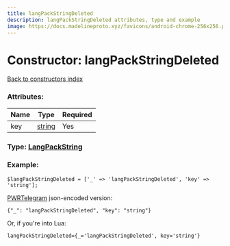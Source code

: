 ```yaml
---
title: langPackStringDeleted
description: langPackStringDeleted attributes, type and example
image: https://docs.madelineproto.xyz/favicons/android-chrome-256x256.png
---
```

# Constructor: langPackStringDeleted  
[Back to constructors index](index.md)



### Attributes:

| Name     |    Type       | Required |
|----------|---------------|----------|
|key|[string](../types/string.md) | Yes|



### Type: [LangPackString](../types/LangPackString.md)


### Example:

```
$langPackStringDeleted = ['_' => 'langPackStringDeleted', 'key' => 'string'];
```  

[PWRTelegram](https://pwrtelegram.xyz) json-encoded version:

```
{"_": "langPackStringDeleted", "key": "string"}
```


Or, if you're into Lua:  


```
langPackStringDeleted={_='langPackStringDeleted', key='string'}

```


